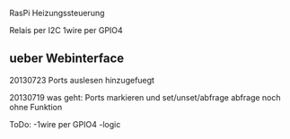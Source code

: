 RasPi Heizungssteuerung

Relais per I2C
1wire per GPIO4

ueber Webinterface
----------------------------

20130723
Ports auslesen hinzugefuegt

20130719
was geht: Ports markieren und set/unset/abfrage
abfrage noch ohne Funktion

ToDo: 
-1wire per GPIO4
-logic


